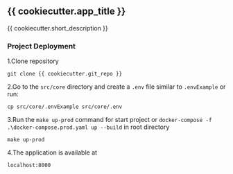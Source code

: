 ## {{ cookiecutter.app_title }}

{{ cookiecutter.short_description }}

### Project Deployment

1.Clone repository

```
git clone {{ cookiecutter.git_repo }}
```

2.Go to the `src/core` directory and create a `.env` file similar to `.envExample` or run:
```
cp src/core/.envExample src/core/.env
```
3.Run the `make up-prod` command for start project or `docker-compose -f .\docker-compose.prod.yaml up --build` in root 
directory

```
make up-prod
```

4.The application is available at

```
localhost:8000
```
